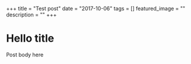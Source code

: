 +++
title = "Test post"
date = "2017-10-06"
tags = []
featured_image = ""
description = ""
+++

# Hello title

Post body here

